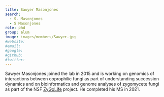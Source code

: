 ```yaml
---
title: Sawyer Masonjones
search:
  - S. Masonjones
  - S Masonjones
role: phd
group: alum
image: images/members/Sawyer.jpg
#website: 
#email: 
#google: 
#github: 
#twitter: 
---
```


Sawyer Masonjones joined the lab in 2015 and is working on genomics of interactions between coprophilic fungi as part of understanding succession dynamics and on bioinformatics and genome analyses of zygomycete fungi as part of the NSF [ZyGoLife](http://zygolife.org/) project. He completed his MS in 2021.
